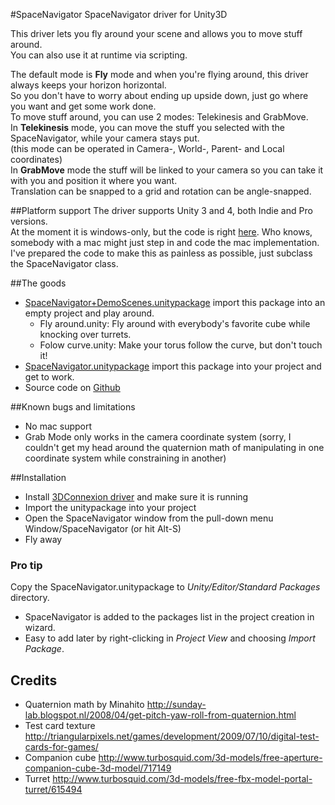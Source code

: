 #SpaceNavigator
SpaceNavigator driver for Unity3D

This driver lets you fly around your scene and allows you to move stuff around.  
You can also use it at runtime via scripting.  

The default mode is **Fly** mode and when you're flying around, this driver always keeps your horizon horizontal.  
So you don't have to worry about ending up upside down, just go where you want and get some work done.  
To move stuff around, you can use 2 modes: Telekinesis and GrabMove.  
In **Telekinesis** mode, you can move the stuff you selected with the SpaceNavigator, while your camera stays put.  
(this mode can be operated in Camera-, World-, Parent- and Local coordinates)  
In **GrabMove** mode the stuff will be linked to your camera so you can take it with you and position it where you want.  
Translation can be snapped to a grid and rotation can be angle-snapped.  

##Platform support
The driver supports Unity 3 and 4, both Indie and Pro versions.  
At the moment it is windows-only, but the code is right [here](https://github.com/PatHightree/SpaceNavigator). 
Who knows, somebody with a mac might just step in and code the mac implementation. 
I've prepared the code to make this as painless as possible, just subclass the SpaceNavigator class.  

##The goods
- [SpaceNavigator+DemoScenes.unitypackage](http://www.xs4all.nl/~hightree/Unity/SpaceNavigator/SpaceNavigator+demoscenes.unitypackage) import this package into an empty project and play around.
  - Fly around.unity: Fly around with everybody's favorite cube while knocking over turrets.
  - Folow curve.unity: Make your torus follow the curve, but don't touch it!
- [SpaceNavigator.unitypackage](http://www.xs4all.nl/~hightree/Unity/SpaceNavigator/SpaceNavigator.unitypackage) import this package into your project and get to work.
- Source code on [Github](https://github.com/PatHightree/SpaceNavigator)

##Known bugs and limitations
- No mac support
- Grab Mode only works in the camera coordinate system (sorry, I couldn't get my head around the quaternion math of manipulating in one coordinate system while constraining in another)

##Installation
- Install [3DConnexion driver](http://www.3dconnexion.com/service/drivers.html) and make sure it is running
- Import the unitypackage into your project
- Open the SpaceNavigator window from the pull-down menu Window/SpaceNavigator (or hit Alt-S)
- Fly away

### Pro tip
Copy the SpaceNavigator.unitypackage to *Unity/Editor/Standard Packages* directory.  
- SpaceNavigator is added to the packages list in the project creation in wizard.  
- Easy to add later by right-clicking in *Project View* and choosing *Import Package*.  

Credits
-------
- Quaternion math by Minahito
http://sunday-lab.blogspot.nl/2008/04/get-pitch-yaw-roll-from-quaternion.html
- Test card texture
http://triangularpixels.net/games/development/2009/07/10/digital-test-cards-for-games/
- Companion cube http://www.turbosquid.com/3d-models/free-aperture-companion-cube-3d-model/717149
- Turret http://www.turbosquid.com/3d-models/free-fbx-model-portal-turret/615494
